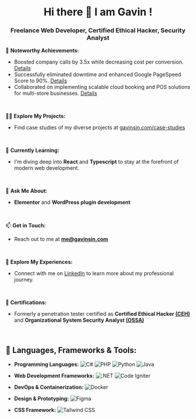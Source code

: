<h1 align="center">Hi there 👋 I am Gavin !</h1>
<h3 align="center">Freelance Web Developer, Certified Ethical Hacker, Security Analyst</h3>

<!-- Achievements Section -->
🌟 **Noteworthy Achievements:**
- Boosted company calls by 3.5x while decreasing cost per conversion. [Details](https://gavinsin.com/increase-call-by-3-5x-and-decrease-cost-per-conversion/)
- Successfully eliminated downtime and enhanced Google PageSpeed Score to 90%. [Details](https://gavinsin.com/eliminate-downtime-and-boost-google-pagespeed-score-to-90/)
- Collaborated on implementing scalable cloud booking and POS solutions for multi-store businesses. [Details](https://gavinsin.com/scalable-cloud-booking-and-pos-solutions-for-multi-stores/)
<br/>

<!-- Projects Section -->
👨‍💻 **Explore My Projects:**
- Find case studies of my diverse projects at [gavinsin.com/case-studies](https://gavinsin.com/case-studies)
<br/>

<!-- Learning Section -->
🌱 **Currently Learning:**
- I'm diving deep into **React** and **Typescript** to stay at the forefront of modern web development.
<br/>

<!-- Expertise Section -->
💬 **Ask Me About:**
- **Elementor** and **WordPress plugin development**
<br/>

<!-- Contact Section -->
📫 **Get in Touch:**
- Reach out to me at **me@gavinsin.com**
<br/>

<!-- LinkedIn Section -->
📄 **Explore My Experiences:**
- Connect with me on [LinkedIn](https://www.linkedin.com/in/gavin-sin-a02222196/) to learn more about my professional journey.
<br/>

<!-- Certification Section -->
🥷 **Certifications:**
- Formerly a penetration tester certified as **Certified Ethical Hacker [(CEH)](https://www.eccouncil.org/train-certify/certified-ethical-hacker-ceh/)** and **Organizational System Security Analyst [(OSSA)](https://securitystartshere.org/page-training-certprof.htm)**
<br/>

<!-- Skills Section -->
## 🚀 **Languages, Frameworks & Tools:**
- <p><strong>Programming Languages:</strong> <img src="https://img.shields.io/badge/C%23-239120?style=flat-square&logo=c-sharp&logoColor=white" alt="C#"/> <img src="https://img.shields.io/badge/PHP-777BB4?style=flat-square&logo=php&logoColor=white" alt="PHP"/> <img src="https://img.shields.io/badge/python%20-%2314354C.svg?&amp;style=flat-square&amp;logo=python&amp;logoColor=white" alt="Python"/> <img src="https://img.shields.io/badge/Java-ED8B00?style=flat-square&logo=openjdk&logoColor=white" alt="Java"/> </p>
- <p><strong>Web Development Frameworks:</strong> <img src="https://img.shields.io/badge/.NET-5C2D91?style=flat-square&logo=.net&logoColor=white" alt=".NET"/> <img src="https://img.shields.io/badge/CodeIgniter-%23EF4223.svg?style=flat-square&logo=codeIgniter&logoColor=white" alt="Code Igniter"/> </p>
- <p><strong>DevOps & Containerization:</strong> <img src="https://img.shields.io/badge/docker-%230db7ed.svg?style=flat-square&logo=docker&logoColor=white" alt="Docker"/> </p>
- <p><strong>Design & Prototyping:</strong> <img src="https://img.shields.io/badge/Figma-F24E1E?style=flat-square&logo=figma&logoColor=white" alt="Figma"/> </p>
- <p><strong>CSS Framework:</strong> <img src="https://img.shields.io/badge/Tailwind_CSS-38B2AC?style=flat-square&logo=tailwind-css&logoColor=white" alt="Tailwind CSS"/> </p>
